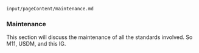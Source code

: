 `input/pageContent/maintenance.md`

### Maintenance

This section will discuss the maintenance of all the standards involved.  So M11, USDM, and this IG.